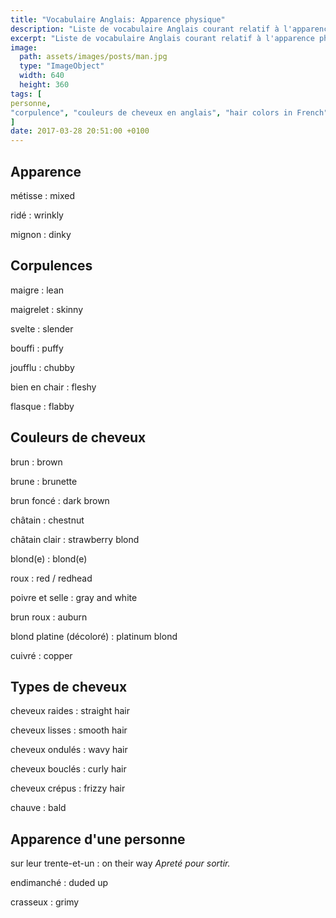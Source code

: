 ```yaml
---
title: "Vocabulaire Anglais: Apparence physique"
description: "Liste de vocabulaire Anglais courant relatif à l'apparence physique d'une personne."
excerpt: "Liste de vocabulaire Anglais courant relatif à l'apparence physique d'une personne."
image:
  path: assets/images/posts/man.jpg
  type: "ImageObject"
  width: 640
  height: 360
tags: [
personne,
"corpulence", "couleurs de cheveux en anglais", "hair colors in French"
]
date: 2017-03-28 20:51:00 +0100
---
```


## Apparence

métisse
: mixed

ridé
: wrinkly

mignon
: dinky


## Corpulences

maigre
: lean

maigrelet
: skinny

svelte
: slender

bouffi
: puffy

joufflu
: chubby

bien en chair
: fleshy

flasque
: flabby


## Couleurs de cheveux

brun
: brown

brune
: brunette

brun foncé
: dark brown

châtain
: chestnut

châtain clair
: strawberry blond

blond(e)
: blond(e)

roux
: red / redhead

poivre et selle
: gray and white

brun roux
: auburn

blond platine (décoloré)
: platinum blond

cuivré
: copper


## Types de cheveux

cheveux raides
: straight hair

cheveux lisses
: smooth hair

cheveux ondulés
: wavy hair

cheveux bouclés
: curly hair

cheveux crépus
: frizzy hair

chauve
: bald


## Apparence d'une personne

sur leur trente-et-un
: on their way
*Apreté pour sortir.*

endimanché
: duded up

crasseux
: grimy
